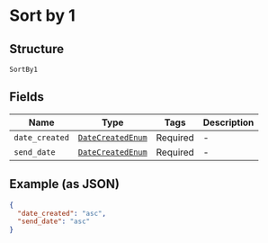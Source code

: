 
# Sort by 1

## Structure

`SortBy1`

## Fields

| Name | Type | Tags | Description |
|  --- | --- | --- | --- |
| `date_created` | [`DateCreatedEnum`](../../doc/models/date-created-enum.md) | Required | - |
| `send_date` | [`DateCreatedEnum`](../../doc/models/date-created-enum.md) | Required | - |

## Example (as JSON)

```json
{
  "date_created": "asc",
  "send_date": "asc"
}
```

